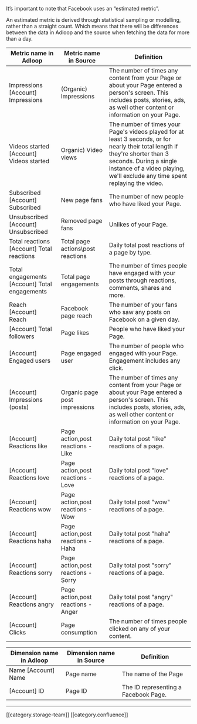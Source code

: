  It’s important to note that Facebook uses an “estimated metric”.

An estimated metric is derived through statistical sampling or modelling, rather than a straight count. Which means that there will be differences between the data in Adloop and the source when fetching the data for more than a day.



|  **Metric name in Adloop**  |  **Metric name in Source**  |  **Definition**  | 
|  --- |  --- |  --- | 
|  Impressions \[Account] Impressions | (Organic) Impressions | The number of times any content from your Page or about your Page entered a person's screen. This includes posts, stories, ads, as well other content or information on your Page. | 
|  Videos started  \[Account] Videos started | Organic) Video views | The number of times your Page's videos played for at least 3 seconds, or for nearly their total length if they're shorter than 3 seconds. During a single instance of a video playing, we'll exclude any time spent replaying the video. | 
|  Subscribed   \[Account] Subscribed | New page fans | The number of new people who have liked your Page. | 
|   Unsubscribed  \[Account] Unsubscribed | Removed page fans | Unlikes of your Page. | 
|  Total reactions  \[Account] Total reactions | Total page actions\post reactions | Daily total post reactions of a page by type. | 
|  Total engagements  \[Account] Total engagements | Total page engagements | The number of times people have engaged with your posts through reactions, comments, shares and more. | 
|  Reach  \[Account] Reach | Facebook page reach | The number of your fans who saw any posts on Facebook on a given day. | 
|   \[Account] Total followers | Page likes | People who have liked your Page. | 
|   \[Account] Engaged users | Page engaged user | The number of people who engaged with your Page. Engagement includes any click. | 
|   \[Account] Impressions (posts) | Organic page post impressions | The number of times any content from your Page or about your Page entered a person's screen. This includes posts, stories, ads, as well other content or information on your Page. | 
|   \[Account] Reactions like | Page action,post reactions - Like | Daily total post "like" reactions of a page. | 
|   \[Account] Reactions love | Page action,post reactions - Love | Daily total post "love" reactions of a page. | 
|   \[Account] Reactions wow | Page action,post reactions - Wow | Daily total post "wow" reactions of a page. | 
|   \[Account] Reactions haha | Page action,post reactions - Haha | Daily total post "haha" reactions of a page. | 
|   \[Account] Reactions sorry | Page action,post reactions - Sorry | Daily total post "sorry" reactions of a page. | 
|   \[Account] Reactions angry | Page action,post reactions - Anger | Daily total post "angry" reactions of a page. | 
|   \[Account] Clicks | Page consumption | The number of times people clicked on any of your content. | 



|  **Dimension name in Adloop**  |  **Dimension name in Source**  |  **Definition**  | 
|  --- |  --- |  --- | 
|  Name \[Account] Name | Page name  | The name of the Page | 
|  \[Account] ID | Page ID | The ID representing a Facebook Page. | 



*****

[[category.storage-team]] 
[[category.confluence]] 
